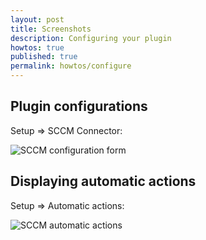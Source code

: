 ```yaml
---
layout: post
title: Screenshots
description: Configuring your plugin
howtos: true
published: true
permalink: howtos/configure
---
```


## Plugin configurations

Setup => SCCM Connector:

![SCCM configuration form](https://github.com/pluginsGLPI/sccm/blob/develop/screenshots/Config_SCCM.png?raw=true "SCCM configuration form")

## Displaying automatic actions

Setup => Automatic actions:

![SCCM automatic actions](https://github.com/pluginsGLPI/sccm/blob/develop/screenshots/auto_task.png?raw=true "SCCM automatic actions")